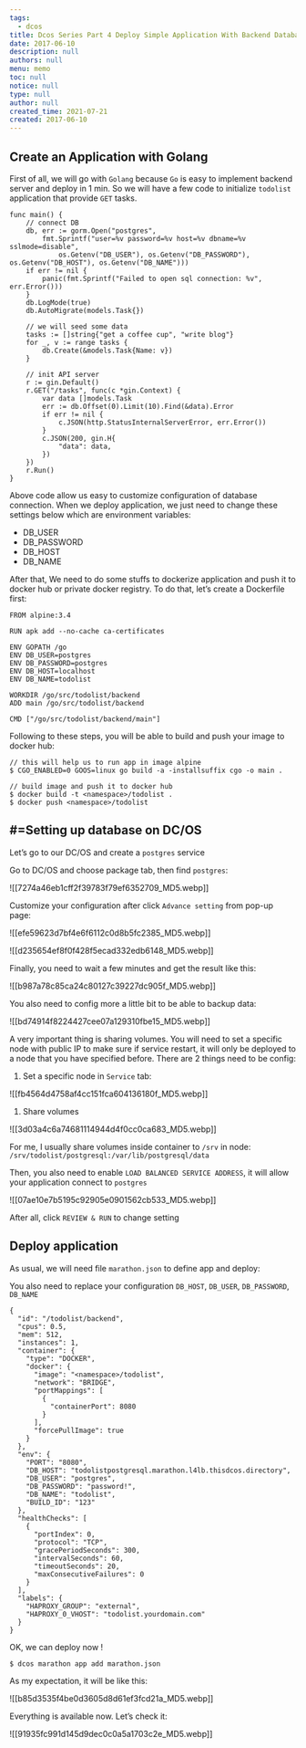 ```yaml
---
tags: 
  - dcos
title: Dcos Series Part 4 Deploy Simple Application With Backend Database
date: 2017-06-10
description: null
authors: null
menu: memo
toc: null
notice: null
type: null
author: null
created_time: 2021-07-21
created: 2017-06-10
---
```




## Create an Application with Golang

First of all, we will go with `Golang` because `Go` is easy to implement backend server and deploy in 1 min. So we will have a few code to initialize `todolist` application that provide `GET` tasks.


```plain_text
func main() {
    // connect DB
    db, err := gorm.Open("postgres",
        fmt.Sprintf("user=%v password=%v host=%v dbname=%v sslmode=disable",
            os.Getenv("DB_USER"), os.Getenv("DB_PASSWORD"), os.Getenv("DB_HOST"), os.Getenv("DB_NAME")))
    if err != nil {
        panic(fmt.Sprintf("Failed to open sql connection: %v", err.Error()))
    }
    db.LogMode(true)
    db.AutoMigrate(models.Task{})

    // we will seed some data
    tasks := []string{"get a coffee cup", "write blog"}
    for _, v := range tasks {
        db.Create(&models.Task{Name: v})
    }

    // init API server
    r := gin.Default()
    r.GET("/tasks", func(c *gin.Context) {
        var data []models.Task
        err := db.Offset(0).Limit(10).Find(&data).Error
        if err != nil {
            c.JSON(http.StatusInternalServerError, err.Error())
        }
        c.JSON(200, gin.H{
            "data": data,
        })
    })
    r.Run()
}
```

Above code allow us easy to customize configuration of database connection. When we deploy application, we just need to change these settings below which are environment variables:

* DB_USER
* DB_PASSWORD
* DB_HOST
* DB_NAME

After that, We need to do some stuffs to dockerize application and push it to docker hub or private docker registry. To do that, let’s create a Dockerfile first:


```plain_text
FROM alpine:3.4

RUN apk add --no-cache ca-certificates

ENV GOPATH /go
ENV DB_USER=postgres
ENV DB_PASSWORD=postgres
ENV DB_HOST=localhost
ENV DB_NAME=todolist

WORKDIR /go/src/todolist/backend
ADD main /go/src/todolist/backend

CMD ["/go/src/todolist/backend/main"]
```

Following to these steps, you will be able to build and push your image to docker hub:


```plain_text
// this will help us to run app in image alpine
$ CGO_ENABLED=0 GOOS=linux go build -a -installsuffix cgo -o main .

// build image and push it to docker hub
$ docker build -t <namespace>/todolist .
$ docker push <namespace>/todolist
```

## #=Setting up database on DC/OS

Let’s go to our DC/OS and create a `postgres` service

Go to DC/OS and choose package tab, then find `postgres`:

![[7274a46eb1cff2f39783f79ef6352709_MD5.webp]]


Customize your configuration after click `Advance setting` from pop-up page:

![[efe59623d7bf4e6f6112c0d8b5fc2385_MD5.webp]]

![[d235654ef8f0f428f5ecad332edb6148_MD5.webp]]


Finally, you need to wait a few minutes and get the result like this:

![[b987a78c85ca24c80127c39227dc905f_MD5.webp]]


You also need to config more a little bit to be able to backup data:

![[bd74914f8224427cee07a129310fbe15_MD5.webp]]


A very important thing is sharing volumes. You will need to set a specific node with public IP to make sure if service restart, it will only be deployed to a node that you have specified before. There are 2 things need to be config:

1. Set a specific node in `Service` tab:

![[fb4564d4758af4cc151fca604136180f_MD5.webp]]



1. Share volumes

![[3d03a4c6a74681114944d4f0cc0ca683_MD5.webp]]

For me, I usually share volumes inside container to `/srv` in node: `/srv/todolist/postgresql:/var/lib/postgresql/data`

Then, you also need to enable `LOAD BALANCED SERVICE ADDRESS`, it will allow your application connect to `postgres`

![[07ae10e7b5195c92905e0901562cb533_MD5.webp]]

After all, click `REVIEW & RUN` to change setting

## Deploy application

As usual, we will need file `marathon.json` to define app and deploy:

You also need to replace your configuration `DB_HOST`, `DB_USER`, `DB_PASSWORD`, `DB_NAME`


```plain_text
{
  "id": "/todolist/backend",
  "cpus": 0.5,
  "mem": 512,
  "instances": 1,
  "container": {
    "type": "DOCKER",
    "docker": {
      "image": "<namespace>/todolist",
      "network": "BRIDGE",
      "portMappings": [
        {
          "containerPort": 8080
        }
      ],
      "forcePullImage": true
    }
  },
  "env": {
    "PORT": "8080",
    "DB_HOST": "todolistpostgresql.marathon.l4lb.thisdcos.directory",
    "DB_USER": "postgres",
    "DB_PASSWORD": "password!",
    "DB_NAME": "todolist",
    "BUILD_ID": "123"
  },
  "healthChecks": [
    {
      "portIndex": 0,
      "protocol": "TCP",
      "gracePeriodSeconds": 300,
      "intervalSeconds": 60,
      "timeoutSeconds": 20,
      "maxConsecutiveFailures": 0
    }
  ],
  "labels": {
    "HAPROXY_GROUP": "external",
    "HAPROXY_0_VHOST": "todolist.yourdomain.com"
  }
}
```

OK, we can deploy now !


```plain_text
$ dcos marathon app add marathon.json
```

As my expectation, it will be like this:

![[b85d3535f4be0d3605d8d61ef3fcd21a_MD5.webp]]


Everything is available now. Let’s check it:

![[91935fc991d145d9dec0c0a5a1703c2e_MD5.webp]]
